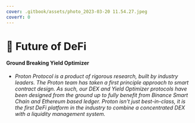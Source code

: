 ```yaml
---
cover: .gitbook/assets/photo_2023-03-20 11.54.27.jpeg
coverY: 0
---
```


# 🔹 Future of DeFi

#### Ground Breaking Yield Optimizer

* _Proton Protocol is a product of rigorous research, built by industry leaders. The Proton team has taken a first principle approach to smart contract design. As such, our DEX and Yield Optimizer protocols have been designed from the ground up to fully benefit from Binance Smart Chain and Ethereum based ledger. Proton isn't just best-in-class, it is the first DeFi platform in the industry to combine a concentrated DEX with a liquidity management system._
